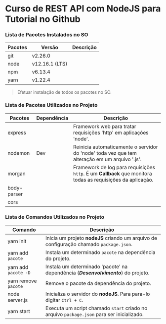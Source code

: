 
# Curso de REST API com NodeJS para Tutorial no Github

### Lista de Pacotes Instalados no SO

Pacotes|Versão|Descrição
---|---|---
git|v2.26.0|
node|v12.16.1 (LTS)|
npm|v6.13.4|
yarn|v1.22.4|

> Efetuar instalação de todos os  pacotes no SO.

### Lista de Pacotes Utilizados no Projeto

Pacotes|Dependência|Descrição
---|---|---
express||Framework web para tratar requisições 'http' em aplicações 'node'.
nodemon|Dev|Reinicia automaticamente o servidor do 'node' toda vez que tem alteração em um arquivo '.js'.
morgan||Framework de log para requisições `http`. É um **Callback** que monitora todas as requisições da aplicação.
body-parser||
cors|| 


### Lista de Comandos Utilizados no Projeto

Comando|Descrição
---|---
yarn init|Inicia um projeto **nodeJS** criando um arquivo de configuração chamado `package.json`.
yarn add `pacote`|Instala um determinado `pacote` na dependência do projeto.
yarn add `pacote -D`|Instala um determinado 'pacote' na dependência (**_Desenvolvimento_**) do projeto.
yarn remove `pacote`|Remove o pacote da dependência do projeto.
node server.js|Inicializa o servidor do **nodeJS**. Para para-lo digitar `Ctrl + C`.
yarn start|Executa um script chamado `start` criado no arquivo `package.json` para ser inicializado.

